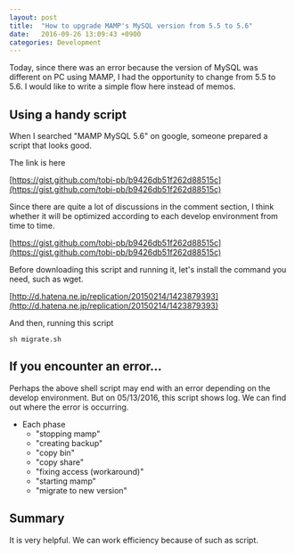 ```yaml
---
layout: post
title:  "How to upgrade MAMP's MySQL version from 5.5 to 5.6"
date:   2016-09-26 13:09:43 +0900
categories: Development
---
```


Today, since there was an error because the version of MySQL was different on PC using MAMP, I had the opportunity to change from 5.5 to 5.6.
I would like to write a simple flow here instead of memos.

## Using a handy script

When I searched "MAMP MySQL 5.6" on google,
someone prepared a script that looks good.

The link is here

[https://gist.github.com/tobi-pb/b9426db51f262d88515c](https://gist.github.com/tobi-pb/b9426db51f262d88515c)

Since there are quite a lot of discussions in the comment section, I think whether it will be optimized according to each develop environment from time to time.

[https://gist.github.com/tobi-pb/b9426db51f262d88515c](https://gist.github.com/tobi-pb/b9426db51f262d88515c)

Before downloading this script and running it, let's install the command you need, such as wget.

[http://d.hatena.ne.jp/replication/20150214/1423879393](http://d.hatena.ne.jp/replication/20150214/1423879393)

And then, running this script

    sh migrate.sh

## If you encounter an error...

Perhaps the above shell script may end with an error depending on the develop environment.
But on 05/13/2016, this script shows log.
We can find out where the error is occurring.

- Each phase
    - "stopping mamp"
    - "creating backup"
    - "copy bin"
    - "copy share"
    - "fixing access (workaround)"
    - "starting mamp"
    - "migrate to new version"

## Summary

It is very helpful.
We can work efficiency because of such as script.
